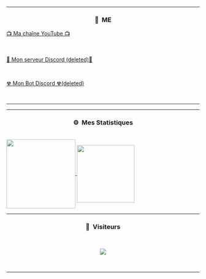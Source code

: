 -----

### <p align="center">🧠 &nbsp;ME</p>

  <a href="https://youtube.com/c/leloupalpha">📺 Ma chaîne YouTube 📺</a>

  <br>

  <a href="https://discord.gg/CURjqNd6rs">    💬 Mon serveur Discord (deleted)💬</a>

  <br>

  <a href="https://discord.com/api/oauth2/authorize?client_id=838405549510230026&permissions=8&scope=bot">☢ Mon Bot Discord ☢(deleted)</a>

  <br>

</p>

-----

-----

### <p align="center">⚙️ &nbsp;Mes Statistiques</p>

<br>

<a align="center"  href="https://github.com/spidirman">

  <img position="absolute" align="center" height="180em" src="https://github-readme-stats-eight-theta.vercel.app/api?username=spidirman&show_icons=true&theme=react&include_all_commits=true&locale=fr"/>

  <img position="absolute"  align="center" height="150em" src="https://github-readme-stats-eight-theta.vercel.app/api/top-langs/?username=spidirman&layout=compact&langs_count=8&theme=react&locale=fr"/>

</a>

  

</p>

-----

### <p align="center">👀 &nbsp;Visiteurs</p>

<br>

<p align="center">

  <img src="https://profile-counter.glitch.me/le-loup-alpha/count.svg" />

</p>

<br>

-----

